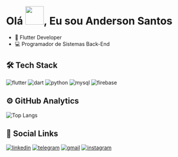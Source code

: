<h1> Olá <img src='https://user-images.githubusercontent.com/99498850/154541314-0f974b20-6cb0-4b98-b7b7-16fa427da983.gif'height =50px>, Eu sou Anderson Santos</h1>

- 💙 Flutter Developer
- 💻 Programador de Sistemas Back-End

## 🛠️ Tech Stack
![flutter](https://img.shields.io/badge/Flutter-02569B?style=for-the-badge&logo=flutter&logoColor=white)
![dart](https://img.shields.io/badge/Dart-0175C2?style=for-the-badge&logo=dart&logoColor=white)
![python](https://img.shields.io/badge/Python-3776AB?style=for-the-badge&logo=python&logoColor=white)
![mysql](https://img.shields.io/badge/MySQL-00000F?style=for-the-badge&logo=mysql&logoColor=white)
![firebase](https://img.shields.io/badge/firebase-%23039BE5.svg?style=for-the-badge&logo=firebase)

## ⚙️ GitHub Analytics

![Top Langs](https://github-readme-stats.vercel.app/api/top-langs/?username=andersonsantos6&show_icons=true&theme=radical)

## 👨 Social Links

[![linkedin](https://img.shields.io/badge/LinkedIn-0077B5?style=for-the-badge&logo=linkedin&logoColor=white)](https://www.linkedin.com/in/anderson-santos-364785231/)
[![telegram](https://img.shields.io/badge/Telegram-2CA5E0?style=for-the-badge&logo=telegram&logoColor=white)](https://t.me/andersonsantos6)
[![gmail](https://img.shields.io/badge/Gmail-D14836?style=for-the-badge&logo=gmail&logoColor=white)](mailto:andersonsantos.programer@gmail.com?subject=Olá,%20tenho%20uma%20proposta%20para%20você!)
[![instagram](https://img.shields.io/badge/Instagram-E4405F?style=for-the-badge&logo=instagram&logoColor=white)](https://www.instagram.com/anderson.santos.dev/)
